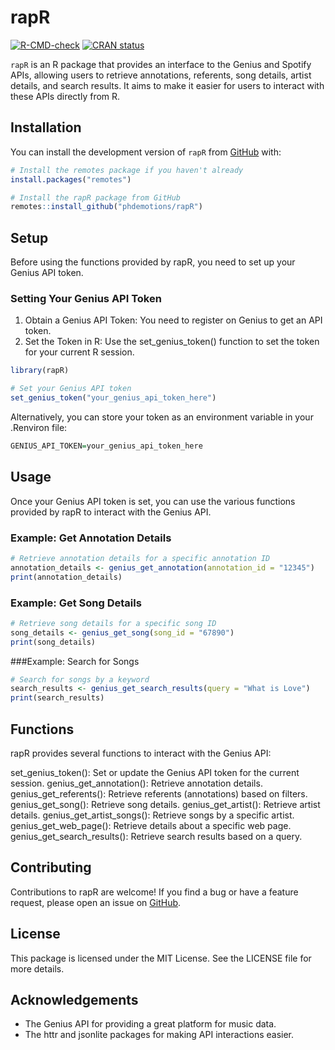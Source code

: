 # rapR

[![R-CMD-check](https://github.com/phdemotions/rapR/workflows/R-CMD-check/badge.svg)](https://github.com/phdemotions/rapR/actions)
[![CRAN status](https://www.r-pkg.org/badges/version/rapR)](https://CRAN.R-project.org/package=rapR)

`rapR` is an R package that provides an interface to the Genius and Spotify APIs, allowing users to retrieve annotations, referents, song details, artist details, and search results. It aims to make it easier for users to interact with these APIs directly from R.

## Installation

You can install the development version of `rapR` from [GitHub](https://github.com/phdemotions/rapR) with:

```r
# Install the remotes package if you haven't already
install.packages("remotes")

# Install the rapR package from GitHub
remotes::install_github("phdemotions/rapR")
```

## Setup
Before using the functions provided by rapR, you need to set up your Genius API token.

### Setting Your Genius API Token
1. Obtain a Genius API Token: You need to register on Genius to get an API token.
2. Set the Token in R: Use the set_genius_token() function to set the token for your current R session.

```r
library(rapR)

# Set your Genius API token
set_genius_token("your_genius_api_token_here")
```
Alternatively, you can store your token as an environment variable in your .Renviron file:
```r
GENIUS_API_TOKEN=your_genius_api_token_here
```

## Usage
Once your Genius API token is set, you can use the various functions provided by rapR to interact with the Genius API.

### Example: Get Annotation Details
```r
# Retrieve annotation details for a specific annotation ID
annotation_details <- genius_get_annotation(annotation_id = "12345")
print(annotation_details)
```

### Example: Get Song Details
```r
# Retrieve song details for a specific song ID
song_details <- genius_get_song(song_id = "67890")
print(song_details)
```

###Example: Search for Songs
```r
# Search for songs by a keyword
search_results <- genius_get_search_results(query = "What is Love")
print(search_results)

```
## Functions
rapR provides several functions to interact with the Genius API:

set_genius_token(): Set or update the Genius API token for the current session.
genius_get_annotation(): Retrieve annotation details.
genius_get_referents(): Retrieve referents (annotations) based on filters.
genius_get_song(): Retrieve song details.
genius_get_artist(): Retrieve artist details.
genius_get_artist_songs(): Retrieve songs by a specific artist.
genius_get_web_page(): Retrieve details about a specific web page.
genius_get_search_results(): Retrieve search results based on a query.

## Contributing
Contributions to rapR are welcome! If you find a bug or have a feature request, please open an issue on [GitHub](https://github.com/phdemotions/rapR/issues).

## License
This package is licensed under the MIT License. See the LICENSE file for more details.


## Acknowledgements
- The Genius API for providing a great platform for music data.
- The httr and jsonlite packages for making API interactions easier.
